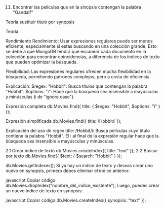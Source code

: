 11. Encontrar las películas que en la sinopsis contengan la palabra "Gandalf"

Teoría sustituir titulo por synopsis

Teoría

<!-- Opción 1 Búsqueda con Expresión Regular (regex) -->

Rendimiento
Rendimiento: Usar expresiones regulares puede ser menos eficiente, especialmente si estás buscando en una colección grande. Esto se debe a que MongoDB tendrá que escanear cada documento en la colección para encontrar coincidencias, a diferencia de los índices de texto que pueden optimizar la búsqueda.

Flexibilidad: Las expresiones regulares ofrecen mucha flexibilidad en la búsqueda, permitiendo patrones complejos, pero a costa de eficiencia.

Explicación:
$regex: "Hobbit": Busca títulos que contengan la palabra "Hobbit".
$options: "i": Hace que la búsqueda sea insensible a mayúsculas y minúsculas (i de "ignore case").

Expresión completa
db.Movies.find({ title: { $regex: "Hobbit", $options: "i" } });

Expresión simplificada
db.Movies.find({ title: /Hobbit/i });

Explicación del uso de regex
title: /Hobbit/i: Busca películas cuyo título contiene la palabra "Hobbit". El i al final de la expresión regular hace que la búsqueda sea insensible a mayúsculas y minúsculas.

<!-- Opción 2 Búsqueda con índice de texto -->

2.1 Crear indice de texto
db.Movies.createIndex({ title: "text" });
2.2 Buscar por texto
db.Movies.find({ $text: { $search: "Hobbit" } });

<!-- ERROR INDEX -->

db.Movies.getIndexes();
Si ya hay un índice de texto y deseas crear uno nuevo en synopsis, primero debes eliminar el índice anterior:

javascript
Copiar código
db.Movies.dropIndex("nombre_del_indice_existente");
Luego, puedes crear un nuevo índice de texto en synopsis:

javascript
Copiar código
db.Movies.createIndex({ synopsis: "text" });
